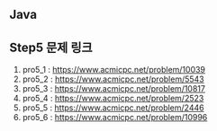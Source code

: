 ## Java
## Step5 문제 링크
1. pro5_1 : https://www.acmicpc.net/problem/10039
2. pro5_2 : https://www.acmicpc.net/problem/5543
3. pro5_3 : https://www.acmicpc.net/problem/10817
4. pro5_4 : https://www.acmicpc.net/problem/2523
5. pro5_5 : https://www.acmicpc.net/problem/2446
6. pro5_6 : https://www.acmicpc.net/problem/10996
